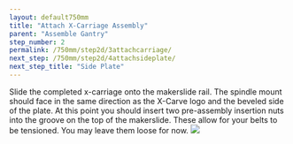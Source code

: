 ```yaml
---
layout: default750mm
title: "Attach X-Carriage Assembly"
parent: "Assemble Gantry"
step_number: 2
permalink: /750mm/step2d/3attachcarriage/
next_step: /750mm/step2d/4attachsideplate/
next_step_title: "Side Plate"
---
```



Slide the completed x-carriage onto the makerslide rail. The spindle mount should face in the same direction as the X-Carve logo and the beveled side of the plate. At this point you should insert two pre-assembly insertion nuts into the groove on the top of the makerslide. These allow for your belts to be tensioned. You may leave them loose for now.
<img src="../../step2/photo/P4210438jpg02.jpg">
